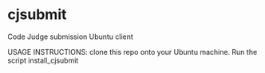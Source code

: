 cjsubmit
========

Code Judge submission Ubuntu client

USAGE INSTRUCTIONS:
clone this repo onto your Ubuntu machine.
Run the script install_cjsubmit
